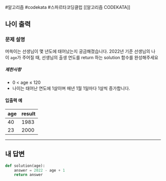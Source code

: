 #알고리즘 #codekata #스파르타코딩클럽 [[알고리즘 CODEKATA]]

## 나이 출력

### 문제 설명

머쓱이는 선생님이 몇 년도에 태어났는지 궁금해졌습니다. 2022년 기준 선생님의 나이 `age`가 주어질 때, 선생님의 출생 연도를 return 하는 solution 함수를 완성해주세요
##### 제한사항
- 0 < age ≤ 120
- 나이는 태어난 연도에 1살이며 매년 1월 1일마다 1살씩 증가합니다.

#### 입출력 예

|age|result|
|---|---|
|40|1983|
|23|2000|

---

## 내 답변

```python
def solution(age):
    answer = 2022 - age + 1
    return answer
```
 
